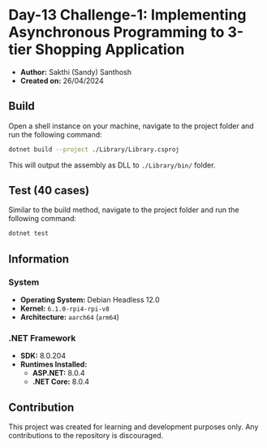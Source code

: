 # Day-13 Challenge-1: Implementing Asynchronous Programming to 3-tier Shopping Application

- **Author:** Sakthi (Sandy) Santhosh
- **Created on:** 26/04/2024

## Build

Open a shell instance on your machine, navigate to the project folder and run the following command:

```bash
dotnet build --project ./Library/Library.csproj
```

This will output the assembly as DLL to `./Library/bin/` folder.

## Test (40 cases)

Similar to the build method, navigate to the project folder and run the following command:

```bash
dotnet test
```

## Information

### System

- **Operating System:** Debian Headless 12.0
- **Kernel:** `6.1.0-rpi4-rpi-v8`
- **Architecture:** `aarch64` (`arm64`)

### .NET Framework

- **SDK:** 8.0.204
- **Runtimes Installed:**
    - **ASP.NET:** 8.0.4
    - **.NET Core:** 8.0.4

## Contribution

This project was created for learning and development purposes only. Any contributions to the repository is discouraged.
